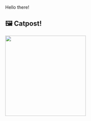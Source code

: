 Hello there!



## 🖼️ Catpost!

<sub>
    <img src="https://cdn2.thecatapi.com/images/6r6.jpg" height="256">
</sub>

